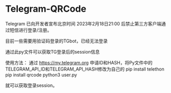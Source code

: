 # Telegram-QRCode
Telegram 已向开发者宣布北京时间 2023年2月18日21:00 后禁止第三方客户端通过短信进行登录/注册。

目前一些需要用验证码登录的TGbot，已经无法登录

通过此py文件可以获取TG登录后的session信息

使用方法：
通过 https://my.telegram.org 申请ID和HASH，将Py文件中的TELEGRAM_API_ID和TELEGRAM_API_HASH修改为自己的
pip install telethon
pip install qrcode
python3 user.py

就可以获取登录session。
